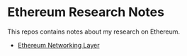 # Ethereum Research Notes

This repos contains notes about my research on Ethereum.

- [Ethereum Networking Layer](Networking-Layer.md)
